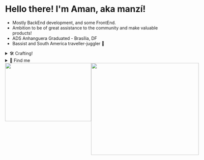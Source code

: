 # Hello there! I'm Aman, aka manzí!
- Mostly BackEnd development, and some FrontEnd.
- Ambition to be of great assistance to the community and make valuable products!
- ADS Anhanguera Graduated - Brasília, DF
- Bassist and South America traveller-juggler 🤹
<details>
  <summary> 🛠️ Crafting! </summary>
	
![Python](https://img.shields.io/badge/python-3670A0?style=for-the-badge&logo=python&logoColor=ffdd54) ![JavaScript](https://img.shields.io/badge/javascript-%23323330.svg?style=for-the-badge&logo=javascript&logoColor=%23F7DF1E) ![HTML5](https://img.shields.io/badge/html5-%23E34F26.svg?style=for-the-badge&logo=html5&logoColor=white) ![CSS3](https://img.shields.io/badge/css3-%231572B6.svg?style=for-the-badge&logo=css3&logoColor=white) ![Django](https://img.shields.io/badge/django-%23092E20.svg?style=for-the-badge&logo=django&logoColor=white) ![Express.js](https://img.shields.io/badge/express.js-%23404d59.svg?style=for-the-badge&logo=express&logoColor=%2361DAFB) ![FastAPI](https://img.shields.io/badge/FastAPI-005571?style=for-the-badge&logo=fastapi) ![NodeJS](https://img.shields.io/badge/node.js-6DA55F?style=for-the-badge&logo=node.js&logoColor=white) ![Postgres](https://img.shields.io/badge/postgres-%23316192.svg?style=for-the-badge&logo=postgresql&logoColor=white) ![MySQL](https://img.shields.io/badge/mysql-4479A1.svg?style=for-the-badge&logo=mysql&logoColor=white) ![Docker](https://img.shields.io/badge/docker-%230db7ed.svg?style=for-the-badge&logo=docker&logoColor=white)
</details>
<details>
  <summary>👋 Find me </summary>

	We can share + talk about development, and also create really nice things together!
[![LinkedIn](https://img.shields.io/badge/LinkedIn-0077B5?style=for-the-badge&logo=linkedin&logoColor=white)](https://www.linkedin.com/in/aman-modesto-196a161b7/) [![Discord](https://img.shields.io/badge/Discord-7289DA?style=for-the-badge&logo=discord&logoColor=white)](https://discord.com/channels/@amanmdest/)
</details>
<div style="display: flex; justify-content: space-around;">
<kbd><img src="https://media2.giphy.com/media/v1.Y2lkPTc5MGI3NjExMXJxZGw0amlpNHh6Mnk2YmJwbDJvcHg2b2R6YXZ5aGllNmxzYXBjbyZlcD12MV9pbnRlcm5hbF9naWZfYnlfaWQmY3Q9Zw/PkCDv7CIK8d2M/giphy.gif" width="280" height="190" /></kbd>
<kbd><img src="https://github-readme-stats.vercel.app/api/top-langs/?username=amanmdest&theme=dark&hide_border=false&include_all_commits=false&count_private=false&layout=compact" height="300" width="350"  /> </kbd>
</div>
